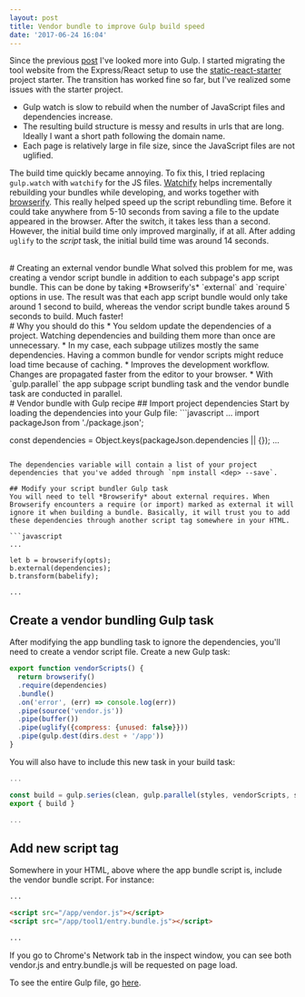```yaml
---
layout: post
title: Vendor bundle to improve Gulp build speed
date: '2017-06-24 16:04'
---
```


Since the previous [post](/2017/06/18/gulp-and-es2015-es6/) I've looked more into Gulp. I started migrating the tool website from the Express/React setup to use the [static-react-starter](https://github.com/EqualPasta/static-react-starter) project starter. The transition has worked fine so far, but I've realized some issues with the starter project.

* Gulp watch is slow to rebuild when the number of JavaScript files and dependencies increase.
* The resulting build structure is messy and results in urls that are long. Ideally I want a short path following the domain name.
* Each page is relatively large in file size, since the JavaScript files are not uglified.

The build time quickly became annoying. To fix this, I tried replacing `gulp.watch` with `watchify` for the JS files. [Watchify](https://github.com/substack/watchify) helps incrementally rebuilding your bundles while developing, and works together with [browserify](https://github.com/substack/node-browserify). This really helped speed up the script rebundling time. Before it could take anywhere from 5-10 seconds from saving a file to the update appeared in the browser. After the switch, it takes less than a second. However, the initial build time only improved marginally, if at all. After adding `uglify` to the *script* task, the initial build time was around 14 seconds.

<br />
# Creating an external vendor bundle
What solved this problem for me, was creating a vendor script bundle in addition to each subpage's app script bundle. This can be done by taking *Browserify's* `external` and `require` options in use. The result was that each app script bundle would only take around 1 second to build, whereas the vendor script bundle takes around 5 seconds to build. Much faster!

<br />
# Why you should do this
* You seldom update the dependencies of a project. Watching dependencies and building them more than once are unnecessary.
* In my case, each subpage utilizes mostly the same dependencies. Having a common bundle for vendor scripts might reduce load time because of caching.
* Improves the development workflow. Changes are propagated faster from the editor to your browser.
* With `gulp.parallel` the app subpage script bundling task and the vendor bundle task are conducted in parallel.

<br />
# Vendor bundle with Gulp recipe
## Import project dependencies
Start by loading the dependencies into your Gulp file:
```javascript
...
import packageJson from './package.json';

const dependencies = Object.keys(packageJson.dependencies || {});
...
```

The dependencies variable will contain a list of your project dependencies that you've added through `npm install <dep> --save`.

## Modify your script bundler Gulp task
You will need to tell *Browserify* about external requires. When Browserify encounters a require (or import) marked as external it will ignore it when building a bundle. Basically, it will trust you to add these dependencies through another script tag somewhere in your HTML.

```javascript
...

let b = browserify(opts);
b.external(dependencies);
b.transform(babelify);

...
```

## Create a vendor bundling Gulp task
After modifying the app bundling task to ignore the dependencies, you'll need to create a vendor script file.
Create a new Gulp task:

```javascript
export function vendorScripts() {
  return browserify()
  .require(dependencies)
  .bundle()
  .on('error', (err) => console.log(err))
  .pipe(source('vendor.js'))
  .pipe(buffer())
  .pipe(uglify({compress: {unused: false}}))
  .pipe(gulp.dest(dirs.dest + '/app'))
}
```
You will also have to include this new task in your build task:

```javascript
...

const build = gulp.series(clean, gulp.parallel(styles, vendorScripts, scripts, images, sounds, views))
export { build }

...
```
## Add new script tag
Somewhere in your HTML, above where the app bundle script is, include the vendor bundle script. For instance:

```html
...

<script src="/app/vendor.js"></script>
<script src="/app/tool1/entry.bundle.js"></script>

...
```

If you go to Chrome's Network tab in the inspect window, you can see both vendor.js and entry.bundle.js will be requested on page load.

To see the entire Gulp file, go [here](https://github.com/olavvatne/Unuseful/blob/master/gulpfile.babel.js).
